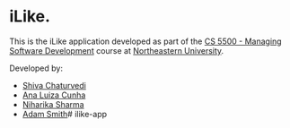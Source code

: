 # iLike.

This is the iLike application developed as part of the [CS 5500 - Managing Software Development](http://www.ccs.neu.edu/course/cs5500f15/) course at [Northeastern University](www.northeastern.edu).

Developed by:
* [Shiva Chaturvedi](https://github.ccs.neu.edu/shivac)
* [Ana Luiza Cunha](https://github.ccs.neu.edu/ana)
* [Niharika Sharma](https://github.ccs.neu.edu/nhrshm10)
* [Adam Smith](https://github.ccs.neu.edu/apsmith)# ilike-app
